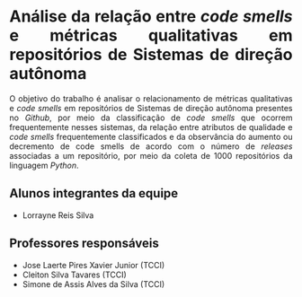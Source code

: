 <div align="justify">

# Análise da relação entre *code smells* e métricas qualitativas em repositórios de Sistemas de direção autônoma

O objetivo do trabalho é analisar o relacionamento de métricas qualitativas e *code smells* em repositórios de Sistemas de direção autônoma presentes no *Github*, por meio da classificação de *code smells* que ocorrem frequentemente nesses sistemas, da relação entre atributos de qualidade e *code smells* frequentemente classificados e da observância do aumento ou decremento de code smells de acordo com o número de *releases* associadas a um repositório, por meio da coleta de 1000 repositórios da linguagem *Python*.

## Alunos integrantes da equipe

* Lorrayne Reis Silva


## Professores responsáveis

* Jose Laerte Pires Xavier Junior (TCCI)
* Cleiton Silva Tavares (TCCI)
* Simone de Assis Alves da Silva (TCCI)



<div>
